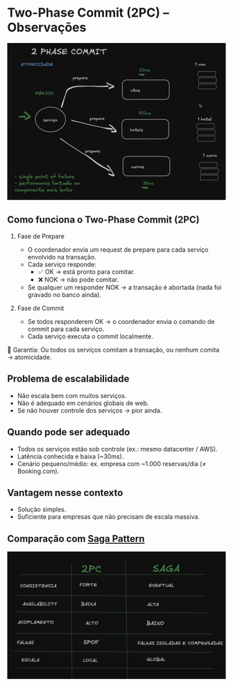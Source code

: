 # Two-Phase Commit (2PC) – Observações

![img](./assets/2pc.png)

## Como funciona o Two-Phase Commit (2PC)

1. Fase de Prepare
    - O coordenador envia um request de prepare para cada serviço envolvido na transação.
    - Cada serviço responde:
        - ✅ OK → está pronto para comitar.
        - ❌ NOK → não pode comitar.
    - Se qualquer um responder NOK → a transação é abortada (nada foi gravado no banco ainda).

2. Fase de Commit
    - Se todos responderem OK → o coordenador envia o comando de commit para cada serviço.
    - Cada serviço executa o commit localmente.

📍 Garantia:
Ou todos os serviços comitam a transação, ou nenhum comita → atomicidade.

## Problema de escalabilidade
- Não escala bem com muitos serviços.
- Não é adequado em cenários globais de web.
- Se não houver controle dos serviços → pior ainda.

## Quando pode ser adequado
- Todos os serviços estão sob controle (ex.: mesmo datacenter / AWS).
- Latência conhecida e baixa (~30ms).
- Cenário pequeno/médio: ex. empresa com ~1.000 reservas/dia (≠ Booking.com).

## Vantagem nesse contexto
- Solução simples.
- Suficiente para empresas que não precisam de escala massiva.

## Comparação com [Saga Pattern](https://github.com/DeveloperArthur/algoritmos-guias-anotacoes-uteis/blob/main/saga-pattern/saga.md)

![img](./assets/sagavs2pc.png)